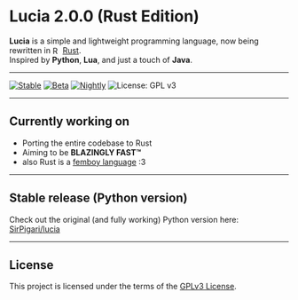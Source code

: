 # Lucia 2.0.0 (Rust Edition)

**Lucia** is a simple and lightweight programming language, now being rewritten in <img src="https://upload.wikimedia.org/wikipedia/commons/0/0f/Original_Ferris.svg" alt="Rust" style="height:1em; vertical-align: text-bottom; position: relative; top: -2px;"/> [Rust](https://www.rust-lang.org/).  
Inspired by **Python**, **Lua**, and just a touch of **Java**.

---
[![Stable](https://github.com/SirPigari/lucia-rust/actions/workflows/run-tests-stable.yml/badge.svg)](https://github.com/SirPigari/lucia-rust/actions/workflows/run-tests-stable.yml)
[![Beta](https://github.com/SirPigari/lucia-rust/actions/workflows/run-tests-beta.yml/badge.svg)](https://github.com/SirPigari/lucia-rust/actions/workflows/run-tests-beta.yml)
[![Nightly](https://github.com/SirPigari/lucia-rust/actions/workflows/run-tests-nightly.yml/badge.svg)](https://github.com/SirPigari/lucia-rust/actions/workflows/run-tests-nightly.yml)
![License: GPL v3](https://img.shields.io/badge/License-GPLv3-blue.svg)

---

## Currently working on

- Porting the entire codebase to Rust  
- Aiming to be **BLAZINGLY FAST™**  
- also Rust is a [femboy language](https://www.reddit.com/r/feminineboys/comments/j91rv7/comment/g8gk0fy/?context=3) :3

---

## Stable release (Python version)

Check out the original (and fully working) Python version here:  
[SirPigari/lucia](https://github.com/SirPigari/lucia)

---

## License

This project is licensed under the terms of the [GPLv3 License](LICENSE).
